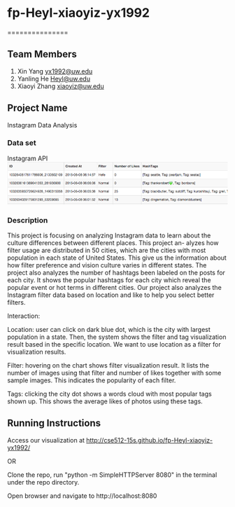 # fp-Heyl-xiaoyiz-yx1992
===============

## Team Members

1. Xin Yang yx1992@uw.edu
2. Yanling He Heyl@uw.edu
3. Xiaoyi Zhang xiaoyiz@uw.edu

## Project Name

Instagram Data Analysis

### Data set

Instagram API
![alt tag](img/dataset.png)

### Description

This project is focusing on analyzing Instagram data to learn about the culture differences between different places. This project an- alyzes how filter usage are distributed in 50 cities, which are the cities with most population in each state of United States. This give us the information about how filter preference and vision culture varies in different states. The project also analyzes the number of hashtags been labeled on the posts for each city. It shows the popular hashtags for each city which reveal the popular event or hot terms in different cities. Our project also analyzes the Instagram filter data based on location and like to help you select better filters.

Interaction:

Location: user can click on dark blue dot, which is the city with largest population in a state. Then, the system shows the filter and tag visualization result based in the specific location. We want to use location as a filter for visualization results.

Filter: hovering on the chart shows filter visualization result. It lists the number of images using that filter and number of likes together with some sample images. This indicates the popularity of each filter.

Tags: clicking the city dot shows a words cloud with most popular tags shown up. This shows the average likes of photos using these tags.


## Running Instructions

Access our visualization at http://cse512-15s.github.io/fp-Heyl-xiaoyiz-yx1992/

OR

Clone the repo, run "python -m SimpleHTTPServer 8080" in the terminal under the repo directory.

Open browser and navigate to http://localhost:8080